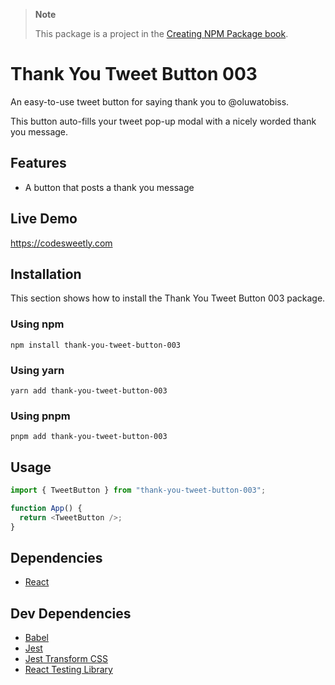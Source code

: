 > **Note**
>
> This package is a project in the [Creating NPM Package book](https://amzn.to/4aUJ3Qg).

# Thank You Tweet Button 003

An easy-to-use tweet button for saying thank you to @oluwatobiss.

This button auto-fills your tweet pop-up modal with a nicely worded thank you message.

## Features

- A button that posts a thank you message

## Live Demo

https://codesweetly.com

## Installation

This section shows how to install the Thank You Tweet Button 003 package.

### Using npm

```
npm install thank-you-tweet-button-003
```

### Using yarn

```
yarn add thank-you-tweet-button-003
```

### Using pnpm

```
pnpm add thank-you-tweet-button-003
```

## Usage

```js
import { TweetButton } from "thank-you-tweet-button-003";

function App() {
  return <TweetButton />;
}
```

## Dependencies

- [React](https://github.com/facebook/react)

## Dev Dependencies

- [Babel](https://github.com/babel/babel)
- [Jest](https://github.com/jestjs/jest)
- [Jest Transform CSS](https://github.com/dferber90/jest-transform-css)
- [React Testing Library](https://github.com/testing-library/react-testing-library)
